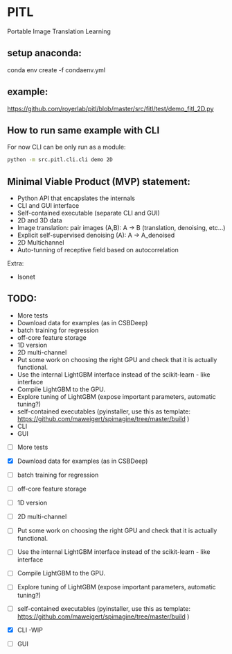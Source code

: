 # PITL
Portable Image Translation Learning


## setup anaconda:

conda env create -f condaenv.yml

## example:

https://github.com/royerlab/pitl/blob/master/src/fitl/test/demo_fitl_2D.py

## How to run same example with CLI

For now CLI can be only run as a module:

```bash
python -m src.pitl.cli.cli demo 2D

```

## Minimal Viable Product (MVP) statement:

- Python API that encapslates the internals
- CLI and GUI interface
- Self-contained executable (separate CLI and GUI)
- 2D and 3D data 
- Image translation: pair images (A,B):  A -> B (translation, denoising, etc...)
- Explicit self-supervised denoising (A): A -> A_denoised 
- 2D Multichannel
- Auto-tunning of receptive field based on autocorrelation

Extra:
- Isonet

## TODO:
  
- More tests
- Download data for examples (as in CSBDeep)
- batch training for regression
- off-core feature storage 
- 1D version
- 2D multi-channel
- Put some work on choosing the right GPU and check that it is actually functional.
- Use the internal LightGBM  interface instead of the scikit-learn - like interface
- Compile LightGBM to the GPU. 
- Explore tuning of LightGBM (expose important parameters, automatic tuning?)
- self-contained executables (pyinstaller, use this as template: https://github.com/maweigert/spimagine/tree/master/build )
- CLI 
- GUI

- [ ] More tests
- [X] Download data for examples (as in CSBDeep)
- [ ] batch training for regression
- [ ] off-core feature storage 
- [ ] 1D version
- [ ] 2D multi-channel
- [ ] Put some work on choosing the right GPU and check that it is actually functional.
- [ ] Use the internal LightGBM  interface instead of the scikit-learn - like interface
- [ ] Compile LightGBM to the GPU. 
- [ ] Explore tuning of LightGBM (expose important parameters, automatic tuning?)
- [ ] self-contained executables (pyinstaller, use this as template: https://github.com/maweigert/spimagine/tree/master/build )
- [X] CLI -WIP 
- [ ] GUI








